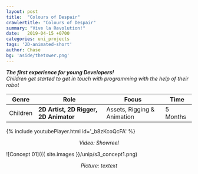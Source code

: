 ```yaml
---
layout: post
title:  "Colours of Despair"
crawlertitle: "Colours of Despair"
summary: "Vive la Revolution!"
date:   2019-04-15 +0700
categories: uni_projects
tags: '2D-animated-short'
author: Chase
bg: 'aside/thetower.png'
---
```

*__The first experience for young Developers!__ <br>
Children get started to get in touch with programming with the help of their robot*

Genre | Role | Focus | Time |
------------ | -------------| -------- |----|
Children | **2D Artist, 2D Rigger, 2D Animator** | Assets, Rigging & Animation | 5 Months |


{% include youtubePlayer.html id='_b8zKcoQcFA' %}
<p align="center"><i> Video: Showreel </i></p> 

![Concept 01]({{ site.images }}/unip/s3_concept1.png)
<p align="center"><i>Picture: textext </i></p>
